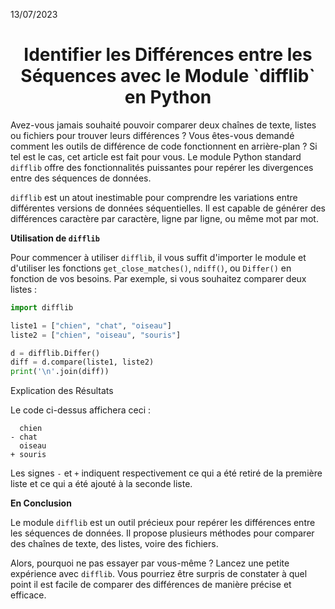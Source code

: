 13/07/2023

<h1 align="center">Identifier les Différences entre les Séquences avec le Module `difflib` en Python</h1>

Avez-vous jamais souhaité pouvoir comparer deux chaînes de texte, listes ou fichiers pour trouver leurs différences ? Vous êtes-vous demandé comment les outils de différence de code fonctionnent en arrière-plan ? Si tel est le cas, cet article est fait pour vous. Le module Python standard `difflib` offre des fonctionnalités puissantes pour repérer les divergences entre des séquences de données.

`difflib` est un atout inestimable pour comprendre les variations entre différentes versions de données séquentielles. Il est capable de générer des différences caractère par caractère, ligne par ligne, ou même mot par mot.

**Utilisation de `difflib`**

Pour commencer à utiliser `difflib`, il vous suffit d'importer le module et d'utiliser les fonctions `get_close_matches()`, `ndiff()`, ou `Differ()` en fonction de vos besoins. Par exemple, si vous souhaitez comparer deux listes :

```python
import difflib

liste1 = ["chien", "chat", "oiseau"]
liste2 = ["chien", "oiseau", "souris"]

d = difflib.Differ()
diff = d.compare(liste1, liste2)
print('\n'.join(diff))
```

Explication des Résultats

Le code ci-dessus affichera ceci :

```
  chien
- chat
  oiseau
+ souris
```

Les signes `-` et `+` indiquent respectivement ce qui a été retiré de la première liste et ce qui a été ajouté à la seconde liste.

**En Conclusion**

Le module `difflib` est un outil précieux pour repérer les différences entre les séquences de données. Il propose plusieurs méthodes pour comparer des chaînes de texte, des listes, voire des fichiers.

Alors, pourquoi ne pas essayer par vous-même ? Lancez une petite expérience avec `difflib`. Vous pourriez être surpris de constater à quel point il est facile de comparer des différences de manière précise et efficace.